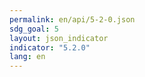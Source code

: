 ```yaml
---
permalink: en/api/5-2-0.json
sdg_goal: 5
layout: json_indicator
indicator: "5.2.0"
lang: en
---
```

